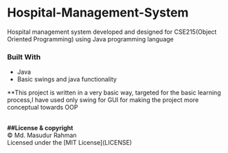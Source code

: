 # Hospital-Management-System

Hospital management system developed and designed for CSE215(Object Oriented Programming) using Java programming language

### Built With

* Java
* Basic swings and java functionality


**This project is written in a very basic way, targeted for the basic learning process,I have used only swing for GUI for making the project more conceptual towards OOP

<br>
<b>##License & copyright</b><br>
© Md. Masudur Rahman<br>
Licensed under the [MIT License](LICENSE)
